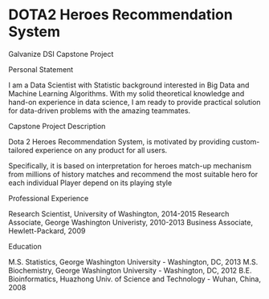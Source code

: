# DOTA2 Heroes Recommendation System
Galvanize DSI Capstone Project

Personal Statement

I am a Data Scientist with Statistic background interested in Big Data and
Machine Learning Algorithms. With my solid theoretical knowledge and hand-on
experience in data science, I am ready to provide practical solution
for data-driven problems with the amazing teammates.                                                                                             

Capstone Project Description

Dota 2 Heroes Recommendation System, is motivated by providing custom-tailored
experience on any product for all users.

Specifically, it is based on interpretation for heroes match-up mechanism from millions
of history matches and recommend the most suitable hero for each individual Player
depend on its playing style

Professional Experience

Research Scientist, University of Washington, 2014-2015
Research Associate, George Washington Univeristy, 2010-2013
Business Associate, Hewlett-Packard, 2009

Education

M.S. Statistics, George Washington University - Washington, DC, 2013
M.S. Biochemistry, George Washington University - Washington, DC, 2012
B.E. Bioinformatics, Huazhong Univ. of Science and Technology - Wuhan, China, 2008
